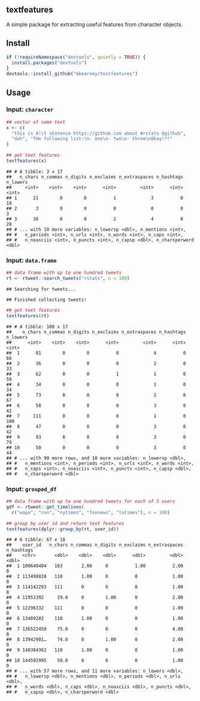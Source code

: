 
textfeatures
------------

A simple package for extracting useful features from character objects.

Install
-------

``` r
if (!requireNamespace("devtools", quietly = TRUE)) {
  install.packages("devtools")
}
devtools::install_github("mkearney/textfeatures")
```

Usage
-----

### Input: `character`

``` r
## vector of some text
x <- c(
  "this is A!\t sEntence https://github.com about #rstats @github",
  "doh", "THe following list:\n- one\n- two\n- three\nOkay!?!"
)

## get text features
textfeatures(x)
```

    ## # A tibble: 3 x 17
    ##   n_chars n_commas n_digits n_exclaims n_extraspaces n_hashtags n_lowers
    ##     <int>    <int>    <int>      <int>         <int>      <int>    <int>
    ## 1      21        0        0          1             3          0       18
    ## 2       3        0        0          0             0          0        3
    ## 3      38        0        0          2             4          0       28
    ## # ... with 10 more variables: n_lowersp <dbl>, n_mentions <int>,
    ## #   n_periods <int>, n_urls <int>, n_words <int>, n_caps <int>,
    ## #   n_noasciis <int>, n_puncts <int>, n_capsp <dbl>, n_charsperword <dbl>

### Input: `data.frame`

``` r
## data frame with up to one hundred tweets
rt <- rtweet::search_tweets("rstats", n = 100)
```

    ## Searching for tweets...

    ## Finished collecting tweets!

``` r
## get text features
textfeatures(rt)
```

    ## # A tibble: 100 x 17
    ##    n_chars n_commas n_digits n_exclaims n_extraspaces n_hashtags n_lowers
    ##      <int>    <int>    <int>      <int>         <int>      <int>    <int>
    ##  1      81        0        0          0             4          0       66
    ##  2      36        0        0          0             2          0       33
    ##  3      62        0        0          1             1          0       50
    ##  4      34        0        0          0             1          0       34
    ##  5      73        0        0          0             2          0       67
    ##  6      58        0        8          0             3          0       42
    ##  7     111        0        0          0             1          0      100
    ##  8      47        0        0          0             3          0       42
    ##  9      93        0        0          0             3          0       79
    ## 10      50        0        0          0             3          0       44
    ## # ... with 90 more rows, and 10 more variables: n_lowersp <dbl>,
    ## #   n_mentions <int>, n_periods <int>, n_urls <int>, n_words <int>,
    ## #   n_caps <int>, n_noasciis <int>, n_puncts <int>, n_capsp <dbl>,
    ## #   n_charsperword <dbl>

### Input: `grouped_df`

``` r
## data frame with up to one hundred tweets for each of 5 users
gdf <- rtweet::get_timelines(
  c("wapo", "cnn", "nytimes", "foxnews", "latimes"), n = 100)

## group by user id and return text features
textfeatures(dplyr::group_by(rt, user_id))
```

    ## # A tibble: 67 x 18
    ##    user_id   n_chars n_commas n_digits n_exclaims n_extraspaces n_hashtags
    ##    <chr>       <dbl>    <dbl>    <dbl>      <dbl>         <dbl>      <dbl>
    ##  1 100640404   103       2.00     0          1.00          2.00          0
    ##  2 113498828   110       1.00     0          0             1.00          0
    ##  3 114142293   111       0        0          0             1.00          0
    ##  4 11953392     29.0     0        1.00       0             2.00          0
    ##  5 12296332    111       0        0          0             1.00          0
    ##  6 13489282    110       1.00     0          0             1.00          0
    ##  7 136522450    75.0     0        0          0             4.00          0
    ##  8 13942901…    74.0     0        1.00       0             2.00          0
    ##  9 140384362   110       1.00     0          0             1.00          0
    ## 10 144592995    50.0     0        0          0             1.00          0
    ## # ... with 57 more rows, and 11 more variables: n_lowers <dbl>,
    ## #   n_lowersp <dbl>, n_mentions <dbl>, n_periods <dbl>, n_urls <dbl>,
    ## #   n_words <dbl>, n_caps <dbl>, n_noasciis <dbl>, n_puncts <dbl>,
    ## #   n_capsp <dbl>, n_charsperword <dbl>
